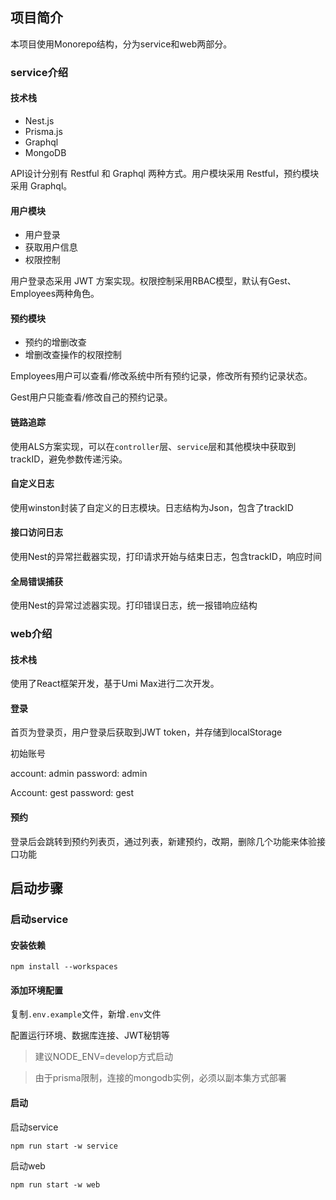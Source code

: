 ## 项目简介

本项目使用Monorepo结构，分为service和web两部分。

### service介绍

#### 技术栈

- Nest.js
- Prisma.js
- Graphql
- MongoDB

API设计分别有 Restful 和 Graphql 两种方式。用户模块采用 Restful，预约模块采用 Graphql。

#### 用户模块

- 用户登录
- 获取用户信息
- 权限控制

用户登录态采用 JWT 方案实现。权限控制采用RBAC模型，默认有Gest、Employees两种角色。

#### 预约模块

- 预约的增删改查
- 增删改查操作的权限控制

Employees用户可以查看/修改系统中所有预约记录，修改所有预约记录状态。

Gest用户只能查看/修改自己的预约记录。

#### 链路追踪

使用ALS方案实现，可以在`controller`层、`service`层和其他模块中获取到trackID，避免参数传递污染。

#### 自定义日志

使用winston封装了自定义的日志模块。日志结构为Json，包含了trackID

#### 接口访问日志

使用Nest的异常拦截器实现，打印请求开始与结束日志，包含trackID，响应时间

#### 全局错误捕获

使用Nest的异常过滤器实现。打印错误日志，统一报错响应结构

### web介绍

#### 技术栈

使用了React框架开发，基于Umi Max进行二次开发。

#### 登录

首页为登录页，用户登录后获取到JWT token，并存储到localStorage

初始账号

account: admin  password: admin

Account: gest password: gest

#### 预约

登录后会跳转到预约列表页，通过列表，新建预约，改期，删除几个功能来体验接口功能

## 启动步骤

### 启动service

#### 安装依赖

`npm install --workspaces`

#### 添加环境配置

复制`.env.example`文件，新增`.env`文件

配置运行环境、数据库连接、JWT秘钥等

> 建议NODE_ENV=develop方式启动

> 由于prisma限制，连接的mongodb实例，必须以副本集方式部署

#### 启动

启动service

`npm run start -w service`

启动web

`npm run start -w web`

